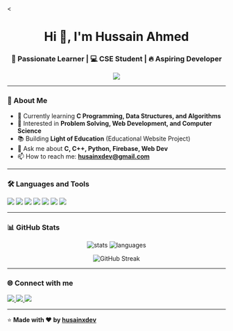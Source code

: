 <<h1 align="center">Hi 👋, I'm Hussain Ahmed</h1>
<h3 align="center">🚀 Passionate Learner | 💻 CSE Student | 🔥 Aspiring Developer</h3>

<p align="center">
  <img src="https://readme-typing-svg.herokuapp.com?size=24&duration=4000&color=36BCF7&center=true&vCenter=true&lines=Welcome+to+my+GitHub!;I+love+Coding+and+Problem+Solving;Always+learning+new+things" />
</p>

---

### 🚀 About Me
- 🌱 Currently learning **C Programming, Data Structures, and Algorithms**  
- 🎯 Interested in **Problem Solving, Web Development, and Computer Science**  
- 📚 Building **Light of Education** (Educational Website Project)  
- 💬 Ask me about **C, C++, Python, Firebase, Web Dev**  
- 📫 How to reach me: **[husainxdev@gmail.com](mailto:husainxdev@gmail.com)**  

---

### 🛠️ Languages and Tools
<p>
  <img src="https://img.shields.io/badge/C-00599C?style=for-the-badge&logo=c&logoColor=white"/>
  <img src="https://img.shields.io/badge/C++-00599C?style=for-the-badge&logo=cplusplus&logoColor=white"/>
  <img src="https://img.shields.io/badge/Python-3776AB?style=for-the-badge&logo=python&logoColor=white"/>
  <img src="https://img.shields.io/badge/JavaScript-F7DF1E?style=for-the-badge&logo=javascript&logoColor=black"/>
  <img src="https://img.shields.io/badge/React-20232A?style=for-the-badge&logo=react&logoColor=61DAFB"/>
  <img src="https://img.shields.io/badge/Tailwind_CSS-38B2AC?style=for-the-badge&logo=tailwind-css&logoColor=white"/>
  <img src="https://img.shields.io/badge/Firebase-FFCA28?style=for-the-badge&logo=firebase&logoColor=black"/>
</p>

---

### 📊 GitHub Stats
<p align="center">
  <img src="https://github-readme-stats.vercel.app/api?username=husainxdev&show_icons=true&theme=radical" alt="stats"/>
  <img src="https://github-readme-stats.vercel.app/api/top-langs/?username=husainxdev&layout=compact&theme=radical" alt="languages"/>
</p>

<p align="center">
  <img src="https://streak-stats.demolab.com?user=husainxdev&theme=radical&hide_border=false" alt="GitHub Streak"/>
</p>

---

### 🌐 Connect with me
<p align="left">
  <a href="https://www.linkedin.com/in/husainxdev" target="blank">
    <img src="https://img.shields.io/badge/LinkedIn-0A66C2?style=for-the-badge&logo=linkedin&logoColor=white"/>
  </a>
  <a href="mailto:husainxdev@gmail.com">
    <img src="https://img.shields.io/badge/Gmail-D14836?style=for-the-badge&logo=gmail&logoColor=white"/>
  </a>
  <a href="https://github.com/husainxdev">
    <img src="https://img.shields.io/badge/GitHub-100000?style=for-the-badge&logo=github&logoColor=white"/>
  </a>
</p>

---

⭐️ **Made with ❤️ by [husainxdev](https://github.com/husainxdev)**
